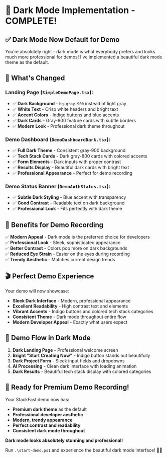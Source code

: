 # 🌙 Dark Mode Implementation - COMPLETE! 

## ✅ Dark Mode Now Default for Demo

You're absolutely right - dark mode is what everybody prefers and looks much more professional for demos! I've implemented a beautiful dark mode theme as the default.

## 🎨 What's Changed

### **Landing Page** (`SimpleDemoPage.tsx`):
- ✅ **Dark Background** - `bg-gray-900` instead of light gray
- ✅ **White Text** - Crisp white headers and bright text
- ✅ **Accent Colors** - Indigo buttons and blue accents 
- ✅ **Dark Cards** - Gray-800 feature cards with subtle borders
- ✅ **Modern Look** - Professional dark theme throughout

### **Demo Dashboard** (`DemoDashboardDark.tsx`):
- ✅ **Full Dark Theme** - Consistent gray-900 background
- ✅ **Tech Stack Cards** - Dark gray-800 cards with colored accents
- ✅ **Form Elements** - Dark inputs with proper contrast
- ✅ **Results Display** - Beautiful dark cards with bright text
- ✅ **Professional Appearance** - Perfect for demo recording

### **Demo Status Banner** (`DemoAuthStatus.tsx`):
- ✅ **Subtle Dark Styling** - Blue accent with transparency
- ✅ **Good Contrast** - Readable text on dark background
- ✅ **Professional Look** - Fits perfectly with dark theme

## 🎯 Benefits for Demo Recording

✅ **Modern Appeal** - Dark mode is the preferred choice for developers  
✅ **Professional Look** - Sleek, sophisticated appearance  
✅ **Better Contrast** - Colors pop more on dark backgrounds  
✅ **Reduced Eye Strain** - Easier on the eyes during recording  
✅ **Trendy Aesthetic** - Matches current design trends  

## 🎬 Perfect Demo Experience

Your demo will now showcase:
- **Sleek Dark Interface** - Modern, professional appearance
- **Excellent Readability** - High contrast text and elements
- **Vibrant Accents** - Indigo buttons and colored tech stack categories
- **Consistent Theme** - Dark mode throughout entire flow
- **Modern Developer Appeal** - Exactly what users expect

## 🚀 Demo Flow in Dark Mode

1. **Dark Landing Page** - Professional welcome screen
2. **Bright "Start Creating Now"** - Indigo button stands out beautifully  
3. **Dark Project Form** - Sleek input fields and dropdowns
4. **AI Processing** - Clean dark interface with loading animation
5. **Dark Results** - Beautiful tech stack display with colored categories

## 🎉 Ready for Premium Demo Recording!

Your StackFast demo now has:
- **Premium dark theme** as the default
- **Professional developer aesthetic** 
- **Modern, trendy appearance**
- **Perfect contrast and readability**
- **Consistent dark mode throughout**

**Dark mode looks absolutely stunning and professional!** 

Run `.\start-demo.ps1` and experience the beautiful dark mode interface! 🌙✨
